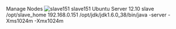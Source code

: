Manage Nodes
![slave151](picture/slave151.png)
	slave151
	Ubuntu Server 12.10 slave
	/opt/slave_home
	192.168.0.151
	/opt/jdk/jdk1.6.0_38/bin/java
	-server -Xms1024m -Xmx1024m